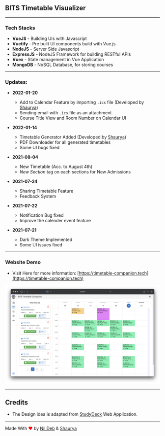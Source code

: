 ## BITS Timetable Visualizer

---

### Tech Stacks

- **VueJS** - Building UIs with Javascript
- **Vuetify** - Pre built UI components build with Vue.js
- **NodeJS** - Server Side Javascript
- **ExpressJS** - NodeJS Framework for building RESTful APIs
- **Vuex** - State management in Vue Application
- **MongoDB** - NoSQL Database, for storing courses

---

### Updates:

- **2022-01-20**

  - Add to Calendar Feature by importing `.ics` file (Developed by [Shaurya](https://github.com/spidy102))
  - Sending email with `.ics` file as an attachment.
  - Course Title View and Room Number on Calendar UI

- **2022-01-14**

  - Timetable Generator Added (Developed by [Shaurya](https://github.com/spidy102))
  - PDF Downloader for all generated timetables
  - Some UI bugs fixed

- **2021-08-04**

  - New Timetable (Acc. to August 4th)
  - _New Section_ tag on each sections for New Admissions

- **2021-07-24**

  - Sharing Timetable Feature
  - Feedback System

- **2021-07-22**

  - Notification Bug fixed
  - Improve the calender event feature

- **2021-07-21**
  - Dark Theme Implemented
  - Some UI issues fixed

---

### Website Demo

- Visit Here for more information: [https://timetable-companion.tech](https://timetable-companion.tech)
  <br>

![sample](./sample.png)

---

## Credits

- The Design idea is adapted from [StudyDeck](https://studydeck.bits-sutechteam.org/) Web Application.

---

Made With <span style="color: red;"> &#10084; </span>by [Nil Deb](https://github.com/nil179) & [Shaurya](https://github.com/spidy102)
